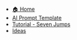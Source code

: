- [🏠 Home](home.md)
- [AI Prompt Template](ai-template.md)
- [Tutorial - Seven Jumps](tutorial-7-jumps.md)
- [Ideas](ideas.md)